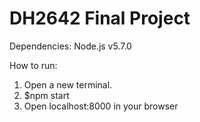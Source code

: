 DH2642 Final Project
=================================================

Dependencies:
Node.js v5.7.0

How to run:

1. Open a new terminal.
2. $npm start
3. Open localhost:8000 in your browser
